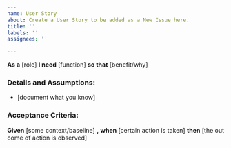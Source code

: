 ```yaml
---
name: User Story
about: Create a User Story to be added as a New Issue here.
title: ''
labels: ''
assignees: ''

---
```


**As a** [role]
**I need** [function]
**so that** [benefit/why]

### Details and Assumptions:
* [document what you know]

 ### Acceptance Criteria:
**Given** [some context/baseline] **,** 
**when** [certain action is taken]
**then** [the out come of action is observed]
